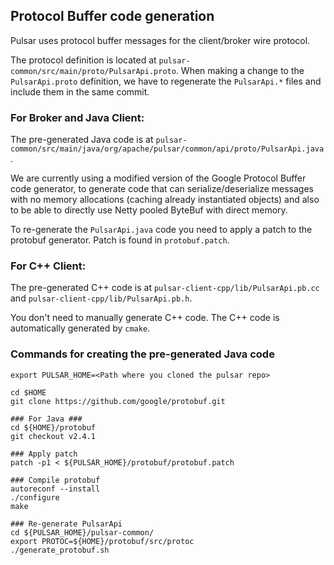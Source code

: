 
## Protocol Buffer code generation

Pulsar uses protocol buffer messages for the client/broker wire protocol. 

The protocol definition is located at `pulsar-common/src/main/proto/PulsarApi.proto`. When making a change to the `PulsarApi.proto` definition, we have to regenerate the `PulsarApi.*` files and include them in the same commit.

### For Broker and Java Client:

The pre-generated Java code is at `pulsar-common/src/main/java/org/apache/pulsar/common/api/proto/PulsarApi.java`. 

We are currently using a modified version of the Google Protocol Buffer code generator, to generate code that can serialize/deserialize messages with no memory allocations (caching already instantiated objects) and also to be able to directly use Netty pooled ByteBuf with direct memory.

To re-generate the `PulsarApi.java` code you need to apply a patch to the protobuf generator. Patch is found in `protobuf.patch`.

### For C++ Client:

The pre-generated C++ code is at `pulsar-client-cpp/lib/PulsarApi.pb.cc` and `pulsar-client-cpp/lib/PulsarApi.pb.h`.

You don't need to manually generate C++ code. The C++ code is automatically generated by `cmake`.

### Commands for creating the pre-generated Java code

```shell
export PULSAR_HOME=<Path where you cloned the pulsar repo>

cd $HOME
git clone https://github.com/google/protobuf.git

### For Java ###
cd ${HOME}/protobuf
git checkout v2.4.1

### Apply patch
patch -p1 < ${PULSAR_HOME}/protobuf/protobuf.patch

### Compile protobuf
autoreconf --install
./configure
make

### Re-generate PulsarApi
cd ${PULSAR_HOME}/pulsar-common/
export PROTOC=${HOME}/protobuf/src/protoc 
./generate_protobuf.sh
```
